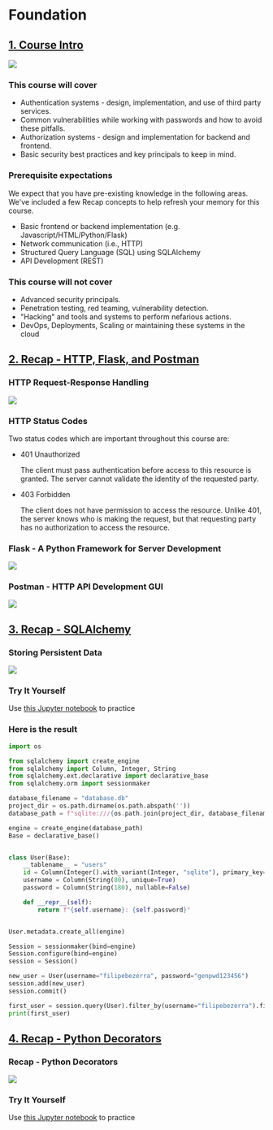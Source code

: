 # Foundation

## [1. Course Intro](https://classroom.udacity.com/nanodegrees/nd0044/parts/b91edf5c-5a4d-499a-ba69-a598afd9fe3e/modules/5606de9d-aa2b-4a1b-9b14-81b87d80a264/lessons/62b3047a-77bf-4334-9eab-dd988f95dd20/concepts/7e6aee90-126e-4016-b644-a12be47e55c7)

[![](https://img.youtube.com/vi/fDe1k499NNk/0.jpg)](https://youtu.be/fDe1k499NNk)

### This course will cover

- Authentication systems - design, implementation, and use of third party services.
- Common vulnerabilities while working with passwords and how to avoid these pitfalls.
- Authorization systems - design and implementation for backend and frontend.
- Basic security best practices and key principals to keep in mind.

### Prerequisite expectations

We expect that you have pre-existing knowledge in the following areas. We've included a few Recap concepts to help refresh your memory for this course.

- Basic frontend or backend implementation (e.g. Javascript/HTML/Python/Flask)
- Network communication (i.e., HTTP)
- Structured Query Language (SQL) using SQLAlchemy
- API Development (REST)

### This course will not cover

- Advanced security principals.
- Penetration testing, red teaming, vulnerability detection.
- "Hacking" and tools and systems to perform nefarious actions.
- DevOps, Deployments, Scaling or maintaining these systems in the cloud

## [2. Recap - HTTP, Flask, and Postman](https://classroom.udacity.com/nanodegrees/nd0044/parts/b91edf5c-5a4d-499a-ba69-a598afd9fe3e/modules/5606de9d-aa2b-4a1b-9b14-81b87d80a264/lessons/62b3047a-77bf-4334-9eab-dd988f95dd20/concepts/d3073583-a757-4176-a0c4-93f45d25e60f)

### HTTP Request-Response Handling

[![](https://img.youtube.com/vi/bX7kKwoO4pc/0.jpg)](https://youtu.be/bX7kKwoO4pc)

### HTTP Status Codes

Two status codes which are important throughout this course are:

- 401 Unauthorized

    The client must pass authentication before access to this resource is granted. The server cannot validate the identity of the requested party.
- 403 Forbidden

    The client does not have permission to access the resource. Unlike 401, the server knows who is making the request, but that requesting party has no authorization to access the resource.

### Flask - A Python Framework for Server Development

[![](https://img.youtube.com/vi/vE1dF_bsiRw/0.jpg)](https://youtu.be/vE1dF_bsiRw)

### Postman - HTTP API Development GUI

[![](https://img.youtube.com/vi/AnPFYzLpRKE/0.jpg)](https://youtu.be/AnPFYzLpRKE)

## [3. Recap - SQLAlchemy](https://classroom.udacity.com/nanodegrees/nd0044/parts/b91edf5c-5a4d-499a-ba69-a598afd9fe3e/modules/5606de9d-aa2b-4a1b-9b14-81b87d80a264/lessons/62b3047a-77bf-4334-9eab-dd988f95dd20/concepts/6f949cc1-43f9-4bf9-bce2-7b9f0358d6b8)

### Storing Persistent Data

[![](https://img.youtube.com/vi/zVZaKDSKH04/0.jpg)](https://youtu.be/zVZaKDSKH04)

### Try It Yourself

Use [this Jupyter notebook](https://r848940c859124xJUPYTERwm1h12hi.udacity-student-workspaces.com/notebooks/SQLAlchemy.ipynb) to practice

### Here is the result

```python
import os

from sqlalchemy import create_engine
from sqlalchemy import Column, Integer, String
from sqlalchemy.ext.declarative import declarative_base
from sqlalchemy.orm import sessionmaker

database_filename = "database.db"
project_dir = os.path.dirname(os.path.abspath(''))
database_path = f"sqlite:///{os.path.join(project_dir, database_filename)}"

engine = create_engine(database_path)
Base = declarative_base()


class User(Base):
    __tablename__ = "users"
    id = Column(Integer().with_variant(Integer, "sqlite"), primary_key=True)
    username = Column(String(80), unique=True)
    password = Column(String(180), nullable=False)

    def __repr__(self):
        return f"{self.username}: {self.password}"


User.metadata.create_all(engine)

Session = sessionmaker(bind=engine)
Session.configure(bind=engine)
session = Session()

new_user = User(username="filipebezerra", password="genpwd123456")
session.add(new_user)
session.commit()

first_user = session.query(User).filter_by(username="filipebezerra").first()
print(first_user)
```

## [4. Recap - Python Decorators](https://classroom.udacity.com/nanodegrees/nd0044/parts/b91edf5c-5a4d-499a-ba69-a598afd9fe3e/modules/5606de9d-aa2b-4a1b-9b14-81b87d80a264/lessons/62b3047a-77bf-4334-9eab-dd988f95dd20/concepts/07ba544e-8b01-454e-94e1-76f83a50b52b)

### Recap - Python Decorators

[![](https://img.youtube.com/vi/ghved6sS1hI/0.jpg)](https://youtu.be/ghved6sS1hI)

### Try It Yourself

Use [this Jupyter notebook](https://r848940c859124xJUPYTERwm1h12hi.udacity-student-workspaces.com/notebooks/Decorators.ipynb) to practice
